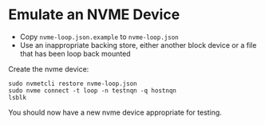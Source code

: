 # Emulate an NVME Device

* Copy `nvme-loop.json.example` to `nvme-loop.json`
* Use an inappropriate backing store, either another block device or a file that has been loop back mounted

Create the nvme device:

```shell 
sudo nvmetcli restore nvme-loop.json 
sudo nvme connect -t loop -n testnqn -q hostnqn 
lsblk
``` 

You should now have a new nvme device appropriate for testing.